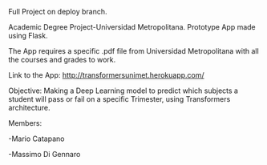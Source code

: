 Full Project on deploy branch.

Academic Degree Project-Universidad Metropolitana. Prototype App made using Flask.

The App requires a specific .pdf file from Universidad Metropolitana with all the courses and grades to work.

Link to the App: http://transformersunimet.herokuapp.com/

Objective: Making a Deep Learning model to predict which subjects a student will pass or fail on a specific Trimester, using Transformers architecture. 

Members:

-Mario Catapano

-Massimo Di Gennaro
